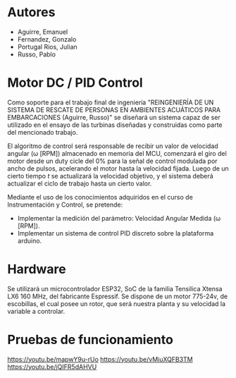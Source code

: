# Autores 
- Aguirre, Emanuel
- Fernandez, Gonzalo
- Portugal Rios, Julian
- Russo, Pablo

# Motor DC / PID Control
Como soporte para el trabajo final de ingeniería "REINGENIERÍA DE UN SISTEMA DE RESCATE DE PERSONAS EN AMBIENTES ACUÁTICOS PARA EMBARCACIONES (Aguirre, Russo)"
se diseñará un sistema capaz de ser utilizado en el ensayo de las turbinas diseñadas y construidas como parte del mencionado trabajo.

El algoritmo de control será responsable de recibir un valor de velocidad angular  (ω [RPM]) almacenado en memoria del MCU,
comenzará el giro del motor desde un duty cicle del 0% para la señal de control modulada por ancho de pulsos, acelerando el motor hasta la velocidad fijada. 
Luego de un cierto tiempo $t$ se actualizará la velocidad objetivo, y el sistema deberá actualizar el ciclo de trabajo hasta un cierto valor. 

Mediante el uso de los conocimientos adquiridos en el curso de Instrumentación y Control, se pretende:

- Implementar la medición del parámetro: Velocidad Angular Medida (ω [RPM]).
- Implementar un sistema de control PID discreto sobre la plataforma arduino.

# Hardware
Se utilizará un microcontrolador ESP32, SoC de la familia Tensilica Xtensa LX6 160 MHz, del fabricante Espressif.
Se dispone de un motor 775-24v, de escobillas, el cual posee un rotor, que será nuestra planta y su velocidad la variable a controlar.

# Pruebas de funcionamiento
https://youtu.be/mapwY9u-rUo
https://youtu.be/vMiuXQFB3TM
https://youtu.be/jQIFR5dAHVU
